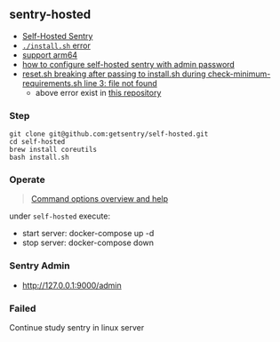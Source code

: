 ## sentry-hosted

* [Self-Hosted Sentry](https://github.com/getsentry/self-hosted/issues/1153)
* [`./install.sh` error](https://github.com/getsentry/self-hosted/issues/1242)
* [support arm64](https://github.com/getsentry/self-hosted/issues/914)
* [how to configure self-hosted sentry with admin password](https://stackoverflow.com/questions/66531123/how-to-configure-self-hosted-sentry-with-admin-password)
* [reset.sh breaking after passing to install.sh during check-minimum-requirements.sh line 3: file not found](https://github.com/getsentry/self-hosted/issues/1079)
  * above error exist in [this repository](https://github.com/Sentry-ARM/onpremise)

### Step

```shell
git clone git@github.com:getsentry/self-hosted.git
cd self-hosted
brew install coreutils
bash install.sh
```

### Operate
> [Command options overview and help](https://docs.docker.com/compose/reference/)

under `self-hosted` execute:

* start server: docker-compose up -d
* stop server: docker-compose down

### Sentry Admin

* http://127.0.0.1:9000/admin

### Failed

Continue study sentry in linux server